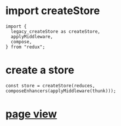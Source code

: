 # import createStore
```
import {
  legacy_createStore as createStore,
  applyMiddleware,
  compose,
} from "redux";
```
# create a store
```
const store = createStore(reduces, composeEnhancers(applyMiddleware(thunk)));
```
# [page view](http://xqcao.github.io/react_redux)